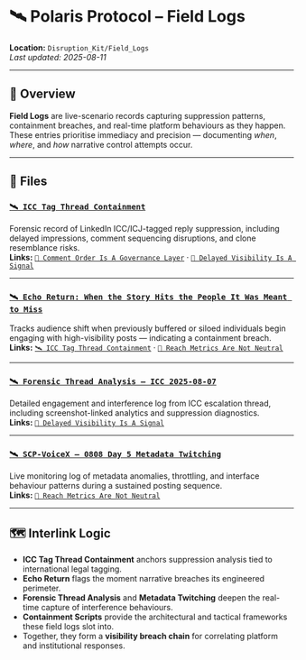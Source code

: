 # 🛰️ Polaris Protocol – Field Logs  
**Location:** `Disruption_Kit/Field_Logs`  
_Last updated: 2025-08-11_

---

## 📌 Overview  
**Field Logs** are live-scenario records capturing suppression patterns, containment breaches, and real-time platform behaviours as they happen.  
These entries prioritise immediacy and precision — documenting *when*, *where*, and *how* narrative control attempts occur.

---

## 📂 Files  

### [`🛰️ ICC Tag Thread Containment`](./icc_tag_thread_containment.md)  
Forensic record of LinkedIn ICC/ICJ-tagged reply suppression, including delayed impressions, comment sequencing disruptions, and clone resemblance risks.  
**Links:** [`🧨 Comment Order Is A Governance Layer`](../Containment_Scripts/🧨_comment_order_is_a_governance_layer.md) · [`🧨 Delayed Visibility Is A Signal`](../Containment_Scripts/🧨_delayed_visibility_is_a_signal.md)

---

### [`🛰️ Echo Return: When the Story Hits the People It Was Meant to Miss`](./🛰️_echo_return_when_the_story_hits_the_people_it_was_meant_to_miss.md)  
Tracks audience shift when previously buffered or siloed individuals begin engaging with high-visibility posts — indicating a containment breach.  
**Links:** [`🛰️ ICC Tag Thread Containment`](./icc_tag_thread_containment.md) · [`🧨 Reach Metrics Are Not Neutral`](../Containment_Scripts/🧨_reach_metrics_are_not_neutral.md)

---

### [`🛰️ Forensic Thread Analysis – ICC 2025-08-07`](./🛰️_forensic_thread_analysis_icc_2025-08-07.md)  
Detailed engagement and interference log from ICC escalation thread, including screenshot-linked analytics and suppression diagnostics.  
**Links:** [`🧨 Delayed Visibility Is A Signal`](../Containment_Scripts/🧨_delayed_visibility_is_a_signal.md)

---

### [`🛰️ SCP-VoiceX – 0808 Day 5 Metadata Twitching`](./🛰️_SCP-VoiceX-0808_Day_5_Metadata_Twitching.md)  
Live monitoring log of metadata anomalies, throttling, and interface behaviour patterns during a sustained posting sequence.  
**Links:** [`🧨 Reach Metrics Are Not Neutral`](../Containment_Scripts/🧨_reach_metrics_are_not_neutral.md)

---

## 🗺️ Interlink Logic  
- **ICC Tag Thread Containment** anchors suppression analysis tied to international legal tagging.  
- **Echo Return** flags the moment narrative breaches its engineered perimeter.  
- **Forensic Thread Analysis** and **Metadata Twitching** deepen the real-time capture of interference behaviours.  
- **Containment Scripts** provide the architectural and tactical frameworks these field logs slot into.  
- Together, they form a **visibility breach chain** for correlating platform and institutional responses.
